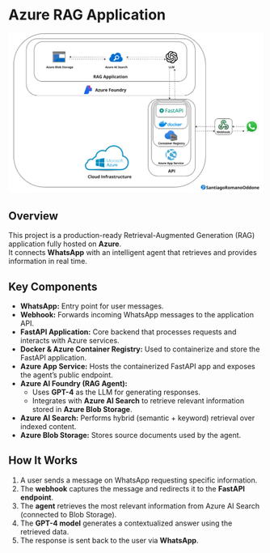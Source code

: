 # Azure RAG Application

![Architecture](images/architecture.png)

## Overview
This project is a production-ready Retrieval-Augmented Generation (RAG) application fully hosted on **Azure**.  
It connects **WhatsApp** with an intelligent agent that retrieves and provides information in real time.

## Key Components
- **WhatsApp:** Entry point for user messages.  
- **Webhook:** Forwards incoming WhatsApp messages to the application API.  
- **FastAPI Application:** Core backend that processes requests and interacts with Azure services.  
- **Docker & Azure Container Registry:** Used to containerize and store the FastAPI application.  
- **Azure App Service:** Hosts the containerized FastAPI app and exposes the agent’s public endpoint.  
- **Azure AI Foundry (RAG Agent):**  
  - Uses **GPT-4** as the LLM for generating responses.  
  - Integrates with **Azure AI Search** to retrieve relevant information stored in **Azure Blob Storage**.  
- **Azure AI Search:** Performs hybrid (semantic + keyword) retrieval over indexed content.  
- **Azure Blob Storage:** Stores source documents used by the agent.  

## How It Works
1. A user sends a message on WhatsApp requesting specific information.  
2. The **webhook** captures the message and redirects it to the **FastAPI endpoint**.  
3. The **agent** retrieves the most relevant information from Azure AI Search (connected to Blob Storage).  
4. The **GPT-4 model** generates a contextualized answer using the retrieved data.  
5. The response is sent back to the user via **WhatsApp**.  
